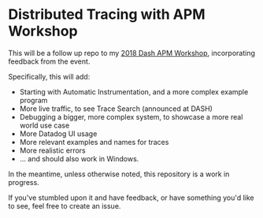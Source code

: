 # Distributed Tracing with APM Workshop

This will be a follow up repo to my [2018 Dash APM Workshop](https://github.com/burningion/dash-apm-workshop), incorporating feedback from the event.

Specifically, this will add:

* Starting with Automatic Instrumentation, and a more complex example program
* More live traffic, to see Trace Search (announced at DASH)
* Debugging a bigger, more complex system, to showcase a more real world use case
* More Datadog UI usage
* More relevant examples and names for traces
* More realistic errors 
* ... and should also work in Windows.

In the meantime, unless otherwise noted, this repository is a work in progress. 

If you've stumbled upon it and have feedback, or have something you'd  like to see, feel free to create an issue.
